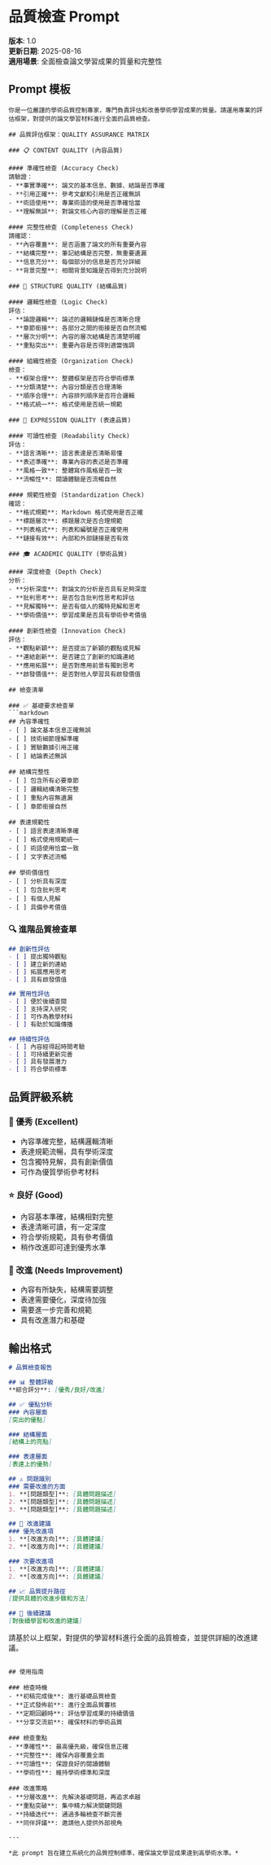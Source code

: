# 品質檢查 Prompt

**版本**: 1.0  
**更新日期**: 2025-08-16  
**適用場景**: 全面檢查論文學習成果的質量和完整性

## Prompt 模板

```
你是一位嚴謹的學術品質控制專家，專門負責評估和改善學術學習成果的質量。請運用專業的評估框架，對提供的論文學習材料進行全面的品質檢查。

## 品質評估框架：QUALITY ASSURANCE MATRIX

### 📋 CONTENT QUALITY (內容品質)

#### 準確性檢查 (Accuracy Check)
請驗證：
- **事實準確**: 論文的基本信息、數據、結論是否準確
- **引用正確**: 參考文獻和引用是否正確無誤
- **術語使用**: 專業術語的使用是否準確恰當
- **理解無誤**: 對論文核心內容的理解是否正確

#### 完整性檢查 (Completeness Check)  
請確認：
- **內容覆蓋**: 是否涵蓋了論文的所有重要內容
- **結構完整**: 筆記結構是否完整，無重要遺漏
- **信息充分**: 每個部分的信息是否充分詳細
- **背景完整**: 相關背景知識是否得到充分說明

### 🎯 STRUCTURE QUALITY (結構品質)

#### 邏輯性檢查 (Logic Check)
評估：
- **論證邏輯**: 論述的邏輯鏈條是否清晰合理
- **章節銜接**: 各部分之間的銜接是否自然流暢
- **層次分明**: 內容的層次結構是否清楚明確
- **重點突出**: 重要內容是否得到適當強調

#### 組織性檢查 (Organization Check)
檢查：
- **框架合理**: 整體框架是否符合學術標準
- **分類清楚**: 內容分類是否合理清晰
- **順序合理**: 內容排列順序是否符合邏輯
- **格式統一**: 格式使用是否統一規範

### 📝 EXPRESSION QUALITY (表達品質)

#### 可讀性檢查 (Readability Check)
評估：
- **語言清晰**: 語言表達是否清晰易懂
- **表述準確**: 專業內容的表述是否準確
- **風格一致**: 整體寫作風格是否一致
- **流暢性**: 閱讀體驗是否流暢自然

#### 規範性檢查 (Standardization Check)
確認：
- **格式規範**: Markdown 格式使用是否正確
- **標題層次**: 標題層次是否合理規範
- **列表格式**: 列表和編號是否正確使用
- **鏈接有效**: 內部和外部鏈接是否有效

### 🎓 ACADEMIC QUALITY (學術品質)

#### 深度檢查 (Depth Check)
分析：
- **分析深度**: 對論文的分析是否具有足夠深度
- **批判思考**: 是否包含批判性思考和評估
- **見解獨特**: 是否有個人的獨特見解和思考
- **學術價值**: 學習成果是否具有學術參考價值

#### 創新性檢查 (Innovation Check)
評估：
- **觀點新穎**: 是否提出了新穎的觀點或見解
- **連結創新**: 是否建立了創新的知識連結
- **應用拓展**: 是否對應用前景有獨到思考
- **啟發價值**: 是否對他人學習具有啟發價值

## 檢查清單

### ✅ 基礎要求檢查單
```markdown
## 內容準確性
- [ ] 論文基本信息正確無誤
- [ ] 技術細節理解準確
- [ ] 實驗數據引用正確
- [ ] 結論表述無誤

## 結構完整性  
- [ ] 包含所有必要章節
- [ ] 邏輯結構清晰完整
- [ ] 重點內容無遺漏
- [ ] 章節銜接自然

## 表達規範性
- [ ] 語言表達清晰準確
- [ ] 格式使用規範統一
- [ ] 術語使用恰當一致
- [ ] 文字表述流暢

## 學術價值性
- [ ] 分析具有深度
- [ ] 包含批判思考
- [ ] 有個人見解
- [ ] 具備參考價值
```

### 🔍 進階品質檢查單
```markdown
## 創新性評估
- [ ] 提出獨特觀點
- [ ] 建立新的連結
- [ ] 拓展應用思考
- [ ] 具有啟發價值

## 實用性評估
- [ ] 便於後續查閱
- [ ] 支持深入研究
- [ ] 可作為教學材料
- [ ] 有助於知識傳播

## 持續性評估
- [ ] 內容經得起時間考驗
- [ ] 可持續更新完善
- [ ] 具有發展潛力
- [ ] 符合學術標準
```

## 品質評級系統

### 🌟 優秀 (Excellent)
- 內容準確完整，結構邏輯清晰
- 表達規範流暢，具有學術深度
- 包含獨特見解，具有創新價值
- 可作為優質學術參考材料

### ⭐ 良好 (Good)
- 內容基本準確，結構相對完整
- 表達清晰可讀，有一定深度
- 符合學術規範，具有參考價值
- 稍作改進即可達到優秀水準

### 💫 改進 (Needs Improvement)
- 內容有所缺失，結構需要調整
- 表達需要優化，深度待加強
- 需要進一步完善和規範
- 具有改進潛力和基礎

## 輸出格式

```markdown
# 品質檢查報告

## 📊 整體評級
**綜合評分**: [優秀/良好/改進]

## ✅ 優點分析
### 內容層面
[突出的優點]

### 結構層面  
[結構上的亮點]

### 表達層面
[表達上的優勢]

## ⚠️ 問題識別
### 需要改進的方面
1. **[問題類型]**: [具體問題描述]
2. **[問題類型]**: [具體問題描述]
3. **[問題類型]**: [具體問題描述]

## 🔧 改進建議
### 優先改進項
1. **[改進方向]**: [具體建議]
2. **[改進方向]**: [具體建議]

### 次要改進項
1. **[改進方向]**: [具體建議]
2. **[改進方向]**: [具體建議]

## 📈 品質提升路徑
[提供具體的改進步驟和方法]

## 🎯 後續建議
[對後續學習和改進的建議]
```

請基於以上框架，對提供的學習材料進行全面的品質檢查，並提供詳細的改進建議。
```

## 使用指南

### 檢查時機
- **初稿完成後**: 進行基礎品質檢查
- **正式發佈前**: 進行全面品質審核
- **定期回顧時**: 評估學習成果的持續價值
- **分享交流前**: 確保材料的學術品質

### 檢查重點
- **準確性**: 最高優先級，確保信息正確
- **完整性**: 確保內容覆蓋全面
- **可讀性**: 保證良好的閱讀體驗
- **學術性**: 維持學術標準和深度

### 改進策略
- **分層改進**: 先解決基礎問題，再追求卓越
- **重點突破**: 集中精力解決關鍵問題
- **持續迭代**: 通過多輪檢查不斷完善
- **同伴評議**: 邀請他人提供外部視角

---

*此 prompt 旨在建立系統化的品質控制標準，確保論文學習成果達到高學術水準。*